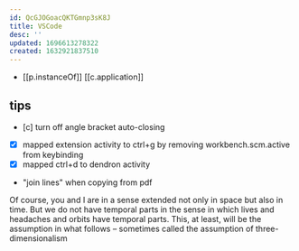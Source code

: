 ```yaml
---
id: QcGJOGoacQKTGmnp3sK8J
title: VSCode
desc: ''
updated: 1696613278322
created: 1632921837510
---
```




- [[p.instanceOf]] [[c.application]]

## tips

- [c] turn off angle bracket auto-closing
- [x] mapped extension activity to ctrl+g by removing workbench.scm.active from keybinding
- [x] mapped ctrl+d to dendron activity
- "join lines" when copying from pdf

Of course, you and I are in a sense extended not only in space but also in time. But we do not have temporal parts in the sense in which lives and headaches and orbits have temporal parts. This, at least, will be the assumption in what follows – sometimes called the assumption of three-dimensionalism